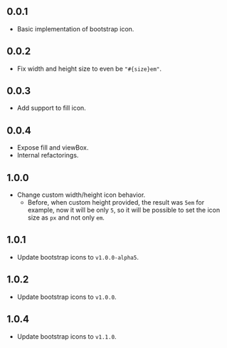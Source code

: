 ## 0.0.1

- Basic implementation of bootstrap icon.

## 0.0.2

- Fix width and height size to even be `"#{size}em"`.

## 0.0.3

- Add support to fill icon.

## 0.0.4

- Expose fill and viewBox.
- Internal refactorings.

## 1.0.0

- Change custom width/height icon behavior.
  - Before, when custom height provided, the result was `5em` for example, now it will be only `5`, so it will be possible to set the icon size as `px` and not only `em`.
  
## 1.0.1

- Update bootstrap icons to `v1.0.0-alpha5`.

## 1.0.2

- Update bootstrap icons to `v1.0.0`.

## 1.0.4

- Update bootstrap icons to `v1.1.0`.